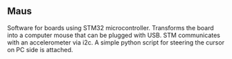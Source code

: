 ## Maus

Software for boards using STM32 microcontroller. Transforms the board into a computer mouse that can be plugged with USB. STM communicates with an accelerometer via i2c. A simple python script for steering the cursor on PC side is attached.
